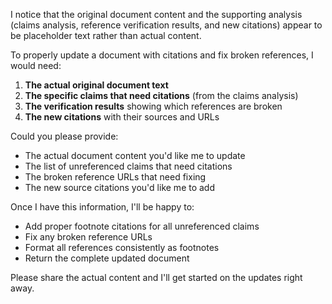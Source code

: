 I notice that the original document content and the supporting analysis (claims analysis, reference verification results, and new citations) appear to be placeholder text rather than actual content. 

To properly update a document with citations and fix broken references, I would need:

1. **The actual original document text**
2. **The specific claims that need citations** (from the claims analysis)
3. **The verification results** showing which references are broken
4. **The new citations** with their sources and URLs

Could you please provide:
- The actual document content you'd like me to update
- The list of unreferenced claims that need citations
- The broken reference URLs that need fixing
- The new source citations you'd like me to add

Once I have this information, I'll be happy to:
- Add proper footnote citations for all unreferenced claims
- Fix any broken reference URLs
- Format all references consistently as footnotes
- Return the complete updated document

Please share the actual content and I'll get started on the updates right away.